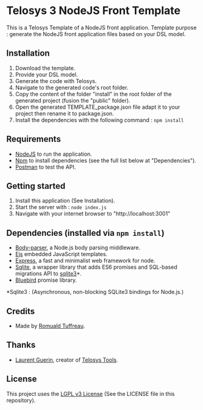 # Telosys 3 NodeJS Front Template

This is a Telosys Template of a NodeJS front application.
Template purpose : generate the NodeJS front application files based on your DSL model.

## Installation

1. Download the template.
2. Provide your DSL model.
3. Generate the code with Telosys.  
4. Navigate to the generated code's root folder.
5. Copy the content of the folder "install" in the root folder of the generated project (fusion the "public" folder).
6. Open the generated TEMPLATE_package.json file adapt it to your project then rename it to package.json.
7. Install the dependencies with the following command : `npm install`

## Requirements

- [NodeJS](https://nodejs.org/en/) to run the application.
- [Npm](https://www.npmjs.com/) to install dependencies (see the full list below at "Dependencies").
- [Postman](https://www.getpostman.com/) to test the API.

## Getting started

1. Install this application (See Installation).
2. Start the server with : `node index.js`
3. Navigate with your internet browser to "http://localhost:3001"

## Dependencies (installed via `npm install`)

- [Body-parser](https://www.npmjs.com/package/body-parser), a Node.js body parsing middleware.
- [Ejs](https://www.npmjs.com/package/ejs) embedded JavaScript templates.
- [Express](https://www.npmjs.com/package/express), a fast and minimalist web framework for node.
- [Sqlite](https://www.npmjs.com/package/sqlite), a wrapper library that adds ES6 promises and SQL-based migrations API to [sqlite3](https://www.npmjs.com/package/sqlite3)*.
- [Bluebird](https://www.npmjs.com/package/bluebird) promise library.

*Sqlite3 : (Asynchronous, non-blocking SQLite3 bindings for Node.js.)

## Credits

- Made by [Romuald Tuffreau](https://github.com/romwaldtff).

## Thanks

- [Laurent Guerin](https://github.com/l-gu), creator of [Telosys Tools](http://www.telosys.org/).

## License

This project uses the [LGPL v3 License](https://www.gnu.org/licenses/lgpl-3.0.en.html) (See the LICENSE file in this repository).
